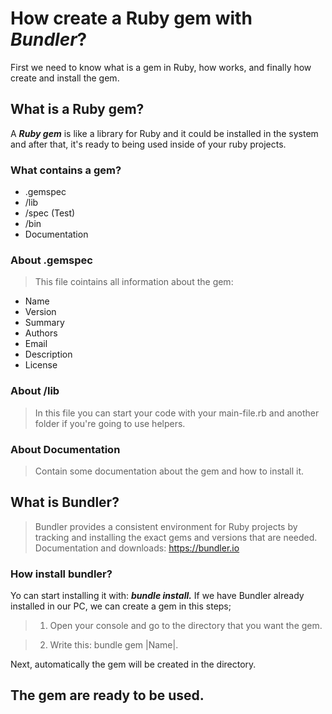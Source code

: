 # How create a Ruby gem with ***Bundler***?
First we need to know what is a gem in Ruby, how works, and finally how create and install the gem.

## What is a Ruby gem?

A ***Ruby gem*** is like a library for Ruby and it could be installed in the system and after that, it's ready to being used inside of your ruby projects.

### What contains a gem?

* .gemspec
* /lib
* /spec (Test)
* /bin
* Documentation

### About .gemspec

> This file cointains all information about the gem:
- Name
- Version
- Summary
- Authors
- Email
- Description
- License

### About /lib
> In this file you can start your code with your main-file.rb and another folder if you're going to use helpers.

### About Documentation
> Contain some documentation about the gem and how to install it.


## What is Bundler?
> Bundler provides a consistent environment for Ruby projects by tracking and installing the exact gems and versions that are needed.
Documentation and downloads: https://bundler.io

### How install bundler?
Yo can start installing it with: ***bundle install.***
If we have Bundler already installed in our PC, we can create a gem in this steps;
> 1. Open your console and go to the directory that you want the gem.
 
> 2. Write this: bundle gem |Name|.

Next, automatically the gem will be created in the directory.
  
## The gem are ready to be used.
